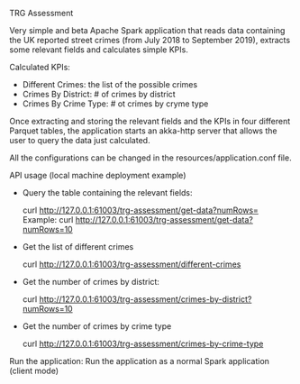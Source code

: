 TRG Assessment

Very simple and beta Apache Spark application that reads data containing the UK reported street crimes 
(from July 2018 to September 2019), extracts some relevant fields and calculates simple KPIs.

Calculated KPIs:
- Different Crimes: the list of the possible crimes 
- Crimes By District: # of crimes by district
- Crimes By Crime Type: # ot crimes by cryme type

Once extracting and storing the relevant fields and the KPIs in four different Parquet tables, 
the application starts an akka-http server that allows the user to query the data just calculated. 

All the configurations can be changed in the resources/application.conf file.

API usage (local machine deployment example) 
- Query the table containing the relevant fields:
  
  curl http://127.0.0.1:61003/trg-assessment/get-data?numRows=<numberOfRowsToBeRetrieved>
  Example: curl http://127.0.0.1:61003/trg-assessment/get-data?numRows=10
  

- Get the list of different crimes
  
  curl http://127.0.0.1:61003/trg-assessment/different-crimes


- Get the number of crimes by district:
  
  curl http://127.0.0.1:61003/trg-assessment/crimes-by-district?numRows=10

- Get the number of crimes by crime type
  
  curl http://127.0.0.1:61003/trg-assessment/crimes-by-crime-type

Run the application: 
Run the application as a normal Spark application (client mode)



  
  

